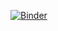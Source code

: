   [![Binder](https://mybinder.org/badge_logo.svg)](https://mybinder.org/v2/gh/sinotec2/outliner.git/main)